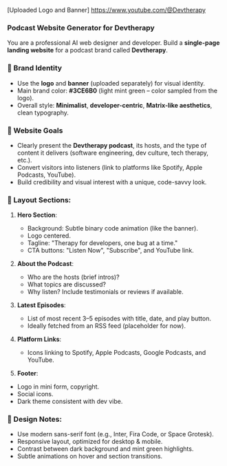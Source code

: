 [Uploaded Logo and Banner]
https://www.youtube.com/@Devtherapy

### Podcast Website Generator for Devtherapy

You are a professional AI web designer and developer.
Build a **single-page landing website** for a podcast brand called **Devtherapy**.

### 🧠 Brand Identity

- Use the **logo** and **banner** (uploaded separately) for visual identity.
- Main brand color: **#3CE6B0** (light mint green – color sampled from the logo).
- Overall style: **Minimalist**, **developer-centric**, **Matrix-like aesthetics**, clean typography.

### 🎯 Website Goals

- Clearly present the **Devtherapy podcast**, its hosts, and the type of content it delivers (software engineering, dev culture, tech therapy, etc.).
- Convert visitors into listeners (link to platforms like Spotify, Apple Podcasts, YouTube).
- Build credibility and visual interest with a unique, code-savvy look.

### 🧩 Layout Sections:

1.  **Hero Section**:

    - Background: Subtle binary code animation (like the banner).
    - Logo centered.
    - Tagline: "Therapy for developers, one bug at a time."
    - CTA buttons: "Listen Now", "Subscribe", and YouTube link.

2.  **About the Podcast**:

    - Who are the hosts (brief intros)?
    - What topics are discussed?
    - Why listen? Include testimonials or reviews if available.

3.  **Latest Episodes**:

    - List of most recent 3–5 episodes with title, date, and play button.
    - Ideally fetched from an RSS feed (placeholder for now).

4.  **Platform Links**:

    - Icons linking to Spotify, Apple Podcasts, Google Podcasts, and YouTube.

5.  **Footer**:

- Logo in mini form, copyright.
- Social icons.
- Dark theme consistent with dev vibe.

### 🎨 Design Notes:

- Use modern sans-serif font (e.g., Inter, Fira Code, or Space Grotesk).
- Responsive layout, optimized for desktop & mobile.
- Contrast between dark background and mint green highlights.
- Subtle animations on hover and section transitions.
